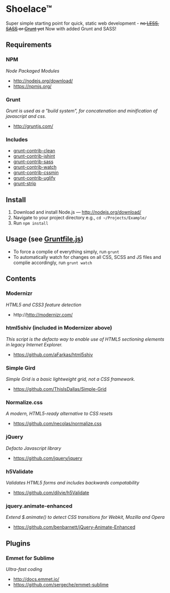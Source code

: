 Shoelace™
=====

Super simple starting point for quick, static web development - ~~no [LESS](http://lesscss.org/), [SASS](http://sass-lang.com/) or [Grunt](http://gruntjs.com/) yet~~ Now with added Grunt and SASS!

## Requirements

### NPM
*Node Packaged Modules*
* http://nodejs.org/download/
* https://npmjs.org/

### Grunt
*Grunt is used as a "build system", for concatenation and minification of javascript and css.*
* http://gruntjs.com/

### Includes
* [grunt-contrib-clean](https://github.com/gruntjs/grunt-contrib-clean)
* [grunt-contrib-jshint](https://github.com/gruntjs/grunt-contrib-jshint)
* [grunt-contrib-sass](https://github.com/gruntjs/grunt-contrib-sass)
* [grunt-contrib-watch](https://github.com/gruntjs/grunt-contrib-watch)
* [grunt-contrib-cssmin](https://github.com/gruntjs/grunt-contrib-cssmin)
* [grunt-contrib-uglify](https://github.com/gruntjs/grunt-contrib-uglify)
* [grunt-strip](https://github.com/jsoverson/grunt-strip)

## Install

1. Download and install Node.js — http://nodejs.org/download/
2. Navigate to your project directory e.g., `cd ~/Projects/Example/`
3. Run `npm install`

## Usage (see [Gruntfile.js](Gruntfile.js))

* To force a complie of everything simply, run `grunt`
* To automatically watch for changes on all CSS, SCSS and JS files and complie accordingly, run `grunt watch`

## Contents

### Modernizr
*HTML5 and CSS3 feature detection*
* http://http://modernizr.com/

### html5shiv (included in Modernizer above)
*This script is the defacto way to enable use of HTML5 sectioning elements in legacy Internet Explorer.*
* https://github.com/aFarkas/html5shiv

### Simple Gird
*Simple Grid is a basic lightweight grid, not a CSS framework.*
* https://github.com/ThisIsDallas/Simple-Grid

### Normalize.css
*A modern, HTML5-ready alternative to CSS resets*
* https://github.com/necolas/normalize.css

### jQuery
*Defacto Javascript library*
* https://github.com/jquery/jquery

### h5Validate
*Validates HTML5 forms and includes backwards compatability*
* https://github.com/dilvie/h5Validate

### jquery.animate-enhanced
*Extend $.animate() to detect CSS transitions for Webkit, Mozilla and Opera*
* https://github.com/benbarnett/jQuery-Animate-Enhanced

## Plugins

### Emmet for Sublime
*Ultra-fast coding*
* http://docs.emmet.io/
* https://github.com/sergeche/emmet-sublime

